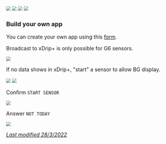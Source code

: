 <img src="../../images/hamburger_menu.png" style="zoom:75%;" />  
<img src="../../images/M-S.png" style="zoom:75%;" />  
<img src="../../images/M-S-HDS.png" style="zoom:75%;" />  
<img src="../images/M-S-HDSlistH.png" style="zoom:75%;" />

### Build your own app

You can create your own app using this [form](https://docs.google.com/forms/d/e/1FAIpQLScD76G0Y-BlL4tZljaFkjlwuqhT83QlFM5v6ZEfO7gCU98iJQ/viewform).

Broadcast to xDrip+ is only possible for G6 sensors.

<img src="../images/byoda.png" style="zoom:75%;" />

If no data shows in xDrip+, "start" a sensor to allow BG display.

<img src="../../images/hamburger_menu.png" style="zoom:75%;" />

<img src="../images/M-StaS.png" style="zoom:75%;" />

Confirm `START SENSOR`

<img src="../images/M-StaSC.png" style="zoom:75%;" />

Answer `NOT TODAY`

<img src="../images/M-StaSToday.png" style="zoom:75%;" />

</br>

[*Last modified 28/3/2022*](https://github.com/NightscoutFoundation/xDrip/releases/tag/2022.03.27)
